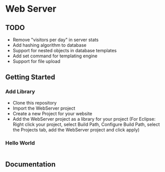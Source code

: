 # Web Server

## TODO
* Remove "visitors per day" in server stats
* Add hashing algorithm to database
* Support for nested objects in database templates
* Add set command for templating engine
* Support for file upload

## Getting Started
### Add Library
* Clone this repository
* Import the WebServer project
* Create a new Project for your website
* Add the WebServer project as a library for your project (For Eclipse: Right click your project, select Build Path, Configure Build Path, select the Projects tab, add the WebServer project and click apply)
### Hello World
```

```

## Documentation

